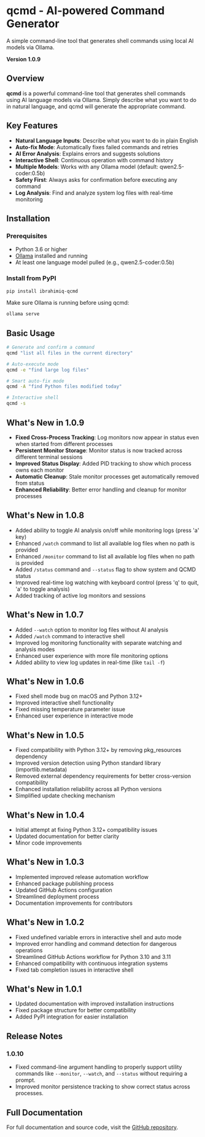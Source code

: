 # qcmd - AI-powered Command Generator

A simple command-line tool that generates shell commands using local AI models via Ollama.

**Version 1.0.9**

## Overview

**qcmd** is a powerful command-line tool that generates shell commands using AI language models via Ollama. Simply describe what you want to do in natural language, and qcmd will generate the appropriate command.

## Key Features

- **Natural Language Inputs**: Describe what you want to do in plain English
- **Auto-fix Mode**: Automatically fixes failed commands and retries
- **AI Error Analysis**: Explains errors and suggests solutions
- **Interactive Shell**: Continuous operation with command history
- **Multiple Models**: Works with any Ollama model (default: qwen2.5-coder:0.5b)
- **Safety First**: Always asks for confirmation before executing any command
- **Log Analysis**: Find and analyze system log files with real-time monitoring

## Installation

### Prerequisites

- Python 3.6 or higher
- [Ollama](https://ollama.ai/) installed and running
- At least one language model pulled (e.g., qwen2.5-coder:0.5b)

### Install from PyPI

```bash
pip install ibrahimiq-qcmd
```

Make sure Ollama is running before using qcmd:
```bash
ollama serve
```

## Basic Usage

```bash
# Generate and confirm a command
qcmd "list all files in the current directory"

# Auto-execute mode
qcmd -e "find large log files"

# Smart auto-fix mode
qcmd -A "find Python files modified today"

# Interactive shell
qcmd -s
```

## What's New in 1.0.9

- **Fixed Cross-Process Tracking**: Log monitors now appear in status even when started from different processes
- **Persistent Monitor Storage**: Monitor status is now tracked across different terminal sessions
- **Improved Status Display**: Added PID tracking to show which process owns each monitor
- **Automatic Cleanup**: Stale monitor processes get automatically removed from status
- **Enhanced Reliability**: Better error handling and cleanup for monitor processes

## What's New in 1.0.8

- Added ability to toggle AI analysis on/off while monitoring logs (press 'a' key)
- Enhanced `/watch` command to list all available log files when no path is provided
- Enhanced `/monitor` command to list all available log files when no path is provided
- Added `/status` command and `--status` flag to show system and QCMD status
- Improved real-time log watching with keyboard control (press 'q' to quit, 'a' to toggle analysis)
- Added tracking of active log monitors and sessions

## What's New in 1.0.7

- Added `--watch` option to monitor log files without AI analysis
- Added `/watch` command to interactive shell
- Improved log monitoring functionality with separate watching and analysis modes
- Enhanced user experience with more file monitoring options
- Added ability to view log updates in real-time (like `tail -f`)

## What's New in 1.0.6

- Fixed shell mode bug on macOS and Python 3.12+ 
- Improved interactive shell functionality
- Fixed missing temperature parameter issue
- Enhanced user experience in interactive mode

## What's New in 1.0.5

- Fixed compatibility with Python 3.12+ by removing pkg_resources dependency
- Improved version detection using Python standard library (importlib.metadata)
- Removed external dependency requirements for better cross-version compatibility
- Enhanced installation reliability across all Python versions
- Simplified update checking mechanism

## What's New in 1.0.4

- Initial attempt at fixing Python 3.12+ compatibility issues
- Updated documentation for better clarity
- Minor code improvements

## What's New in 1.0.3

- Implemented improved release automation workflow
- Enhanced package publishing process
- Updated GitHub Actions configuration 
- Streamlined deployment process
- Documentation improvements for contributors

## What's New in 1.0.2

- Fixed undefined variable errors in interactive shell and auto mode
- Improved error handling and command detection for dangerous operations
- Streamlined GitHub Actions workflow for Python 3.10 and 3.11
- Enhanced compatibility with continuous integration systems
- Fixed tab completion issues in interactive shell

## What's New in 1.0.1

- Updated documentation with improved installation instructions
- Fixed package structure for better compatibility
- Added PyPI integration for easier installation

## Release Notes

### 1.0.10
* Fixed command-line argument handling to properly support utility commands like `--monitor`, `--watch`, and `--status` without requiring a prompt.
* Improved monitor persistence tracking to show correct status across processes.

## Full Documentation

For full documentation and source code, visit the [GitHub repository](https://github.com/aledanee/qcmd). 